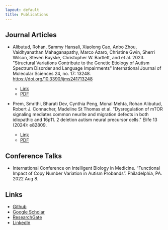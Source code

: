 ```yaml
---
layout: default
title: Publications
---
```


## Journal Articles

* Alibutud, Rohan, Sammy Hansali, Xiaolong Cao, Anbo Zhou, Vaidhyanathan Mahaganapathy, Marco Azaro, Christine Gwin, Sherri Wilson, Steven Buyske, Christopher W. Bartlett, and et al. 2023. "Structural Variations Contribute to the Genetic Etiology of Autism Spectrum Disorder and Language Impairments" International Journal of Molecular Sciences 24, no. 17: 13248. https://doi.org/10.3390/ijms241713248 
	* [Link](https://www.mdpi.com/1422-0067/24/17/13248)
	* [PDF](https://www.mdpi.com/1422-0067/24/17/13248/pdf?version=1693040499)

* Prem, Smrithi, Bharati Dev, Cynthia Peng, Monal Mehta, Rohan Alibutud, Robert J. Connacher, Madeline St Thomas et al. "Dysregulation of mTOR signaling mediates common neurite and migration defects in both idiopathic and 16p11. 2 deletion autism neural precursor cells." Elife 13 (2024): e82809.
	* [Link](https://elifesciences.org/articles/82809)
	* [PDF](https://elifesciences.org/download/aHR0cHM6Ly9jZG4uZWxpZmVzY2llbmNlcy5vcmcvYXJ0aWNsZXMvODI4MDkvZWxpZmUtODI4MDktdjIucGRmP2Nhbm9uaWNhbFVyaT1odHRwczovL2VsaWZlc2NpZW5jZXMub3JnL2FydGljbGVzLzgyODA5/elife-82809-v2.pdf?_hash=AOkq8iSFgf76Nn7fPWncLqWzL%2FFDCPhv84Thk5X%2BED4%3D)

## Conference Talks
* International Conference on Intelligent Biology in Medicine. “Functional Impact of Copy Number Variation in Autism Probands”. Philadelphia, PA. 2022 Aug 8.


## Links

* [Github](https://github.com/RohanAlibutud)
* [Google Scholar ](https://scholar.google.com/citations?hl=en&user=KfV9jIIAAAAJ)
* [ResearchGate](https://www.researchgate.net/profile/Rohan-Alibutud)
* [LinkedIn](https://www.linkedin.com/in/rohan-alibutud-2259b2104)
